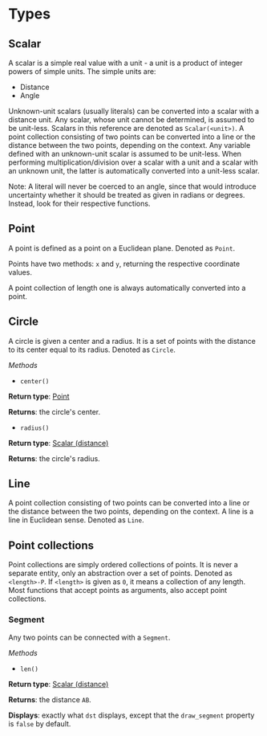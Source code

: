 # Types

## Scalar

A scalar is a simple real value with a unit - a unit is a product of integer powers of simple units. The simple units are:
- Distance
- Angle

Unknown-unit scalars (usually literals) can be converted into a scalar with a distance unit.
Any scalar, whose unit cannot be determined, is assumed to be unit-less. Scalars in this reference are denoted as `Scalar(<unit>)`.
A point collection consisting of two points can be converted into a line or the distance between the two points,
depending on the context.
Any variable defined with an unknown-unit scalar is assumed to be unit-less.
When performing multiplication/division over a scalar with a unit and a scalar with an unknown unit, the latter is
automatically converted into a unit-less scalar.

Note: A literal will never be coerced to an angle, since that would introduce uncertainty whether it should be treated as given in radians or degrees. Instead, look for their respective functions.

## Point

A point is defined as a point on a Euclidean plane. Denoted as `Point`.

Points have two methods: `x` and `y`, returning the respective coordinate values.

A point collection of length one is always automatically converted into a point.

## Circle

A circle is given a center and a radius. It is a set of points with the distance to its center equal to its radius.
Denoted as `Circle`.

*Methods*

* `center()`

**Return type**: [Point](#point)

**Returns**: the circle's center.

* `radius()`

**Return type**: [Scalar (distance)](#scalar)

**Returns**: the circle's radius.

## Line

A point collection consisting of two points can be converted into a line or the distance between the two points,
depending on the context.
A line is a line in Euclidean sense. Denoted as `Line`.

## Point collections

Point collections are simply ordered collections of points. It is never a separate entity, only an abstraction over a set of points. Denoted as `<length>-P`. If `<length>` is given as `0`, it means a collection of any length. Most functions that accept points as arguments, also accept point collections.

### Segment

Any two points can be connected with a `Segment`.

*Methods*

* `len()`

**Return type**: [Scalar (distance)](#scalar)

**Returns**: the distance `AB`.

**Displays**: exactly what `dst` displays, except that the `draw_segment` property is `false` by default.
